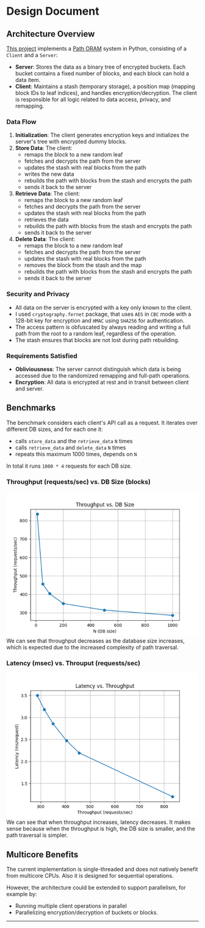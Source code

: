 
# Design Document

## Architecture Overview

[This project](https://github.com/jonco5555/ORAM) implements a [Path ORAM](https://eprint.iacr.org/2013/280.pdf) system in Python, consisting of a `Client` and a `Server`:

- **Server**: Stores the data as a binary tree of encrypted buckets. Each bucket contains a fixed number of blocks, and each block can hold a data item.
- **Client**: Maintains a stash (temporary storage), a position map (mapping block IDs to leaf indices), and handles encryption/decryption. The client is responsible for all logic related to data access, privacy, and remapping.

### Data Flow

1. **Initialization**: The client generates encryption keys and initializes the server's tree with encrypted dummy blocks.
2. **Store Data**: The client:
    * remaps the block to a new random leaf
    * fetches and decrypts the path from the server
    * updates the stash with real blocks from the path
    * writes the new data
    * rebuilds the path with blocks from the stash and encrypts the path
    * sends it back to the server
3. **Retrieve Data**: The client:
    * remaps the block to a new random leaf
    * fetches and decrypts the path from the server
    * updates the stash with real blocks from the path
    * retrieves the data
    * rebuilds the path with blocks from the stash and encrypts the path
    * sends it back to the server
4. **Delete Data**: The client:
    * remaps the block to a new random leaf
    * fetches and decrypts the path from the server
    * updates the stash with real blocks from the path
    * removes the block from the stash and the map
    * rebuilds the path with blocks from the stash and encrypts the path
    * sends it back to the server

### Security and Privacy

- All data on the server is encrypted with a key only known to the client.
- I used `cryptography.fernet` package, that uses `AES` in `CBC` mode with a 128-bit key for encryption and `HMAC` using `SHA256` for authentication.
- The access pattern is obfuscated by always reading and writing a full path from the root to a random leaf, regardless of the operation.
- The stash ensures that blocks are not lost during path rebuilding.

### Requirements Satisfied

- **Obliviousness**: The server cannot distinguish which data is being accessed due to the randomized remapping and full-path operations.
- **Encryption**: All data is encrypted at rest and in transit between client and server.

## Benchmarks

The benchmark considers each client's API call as a request.
It iterates over different DB sizes, and for each one it:
* calls `store_data` and the `retrieve_data` `N` times
* calls `retrieve_data` and `delete_data` `N` times
* repeats this maximum 1000 times, depends on `N`

In total it runs `1000 * 4` requests for each DB size.

### Throughput (requests/sec) vs. DB Size (blocks)
![Throuput vs DB size](TPvsN.png)
We can see that throughput decreases as the database size increases, which is expected due to the increased complexity of path traversal.

### Latency (msec) vs. Throuput (requests/sec)
![Latency vs Throuput](LTvsTP.png)
We can see that when throughput increases, latency decreases. It makes sense because when the throughput is high, the DB size is smaller, and the path traversal is simpler.


## Multicore Benefits

The current implementation is single-threaded and does not natively benefit from multicore CPUs.
Also it is designed for sequential operations.

However, the architecture could be extended to support parallelism, for example by:

- Running multiple client operations in parallel
- Parallelizing encryption/decryption of buckets or blocks.

---
